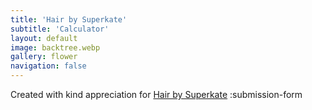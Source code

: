 ```yaml
---
title: 'Hair by Superkate'
subtitle: 'Calculator'
layout: default
image: backtree.webp
gallery: flower
navigation: false
---
```

Created with kind appreciation for [Hair by Superkate](https://www.hairbysuperkate.com)
:submission-form
